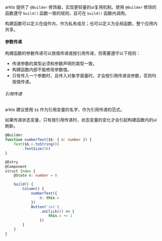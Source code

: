 arkts 提供了 `@Builder` 修饰器，实现更轻量的ui复用机制。使用 `@Builder` 修饰的函数遵守 `build()` 函数一致的规则，且可在 `build()` 函数内调用。

构建函数可以定义在组件内，作为私有成员；也可以定义为全局函数，整个应用内共享。

#### 参数传递
构建函数的参数传递可以按值传递或按引用传递，但需要遵守以下规则：
* 传递参数的类型必须和参数声明的类型一致。
* 构建函数内部不能修改参数值。
* 只有传入一个参数时，且传入对象字面量时，才会按引用传递该参数，否则均按值传递。

###### 引用传递
arkts 建议使用 `$$` 作为引用变量的名字，作为引用传递的范式。

如果传递状态变量，只有按引用传递时，状态变量的变化才会引起构建函数内的ui刷新。
```ts
@Builder
function numberText($$: { n: number }) {
    Text($$.n.toString())
        .fontSize(50)
}

@Entry
@Component
struct Index {
    @State n: number = 0

    build() {
        Column() {
            numberText({
                n: this.n
            })
            Button('inc')
                .onClick(() => {
                    this.n += 1
                })
        }
    }
}
```